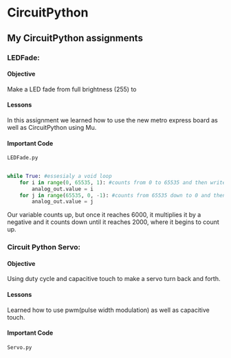 # CircuitPython
## My CircuitPython assignments

### LEDFade:
#### Objective
Make a LED fade from full brightness (255) to 


#### Lessons
In this assignment we learned how to use the new metro express board as well as CircuitPython using Mu.
#### Important Code
`LEDFade.py`
``` python
    
while True: #essesialy a void loop
    for i in range(0, 65535, 1): #counts from 0 to 65535 and then writes it to the LED
        analog_out.value = i
    for j in range(65535, 0, -1): #counts from 65535 down to 0 and then writes it to the LED
        analog_out.value = j
```
Our variable counts up, but once it reaches 6000, it multiplies it by a negative and it counts down until it reaches 2000, where it begins to count up. 

### Circuit Python Servo:
#### Objective
Using duty cycle and capacitive touch to make a servo turn back and forth. 

#### Lessons
Learned how to use pwm(pulse width modulation) as well as capacitive touch. 
#### Important Code
`Servo.py`
``` python
